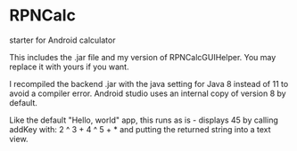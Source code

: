# RPNCalc
starter for Android calculator

This includes the .jar file and my version of RPNCalcGUIHelper. You may replace it with yours if you want.

I recompiled the backend .jar with the java setting for Java 8 instead of 11 to avoid a compiler error. Android studio uses an internal copy of version 8 by default.

Like the default "Hello, world" app, this runs as is - displays 45 by calling addKey with: 2 ^ 3 + 4 ^ 5 + * and putting the returned string into a text view.
